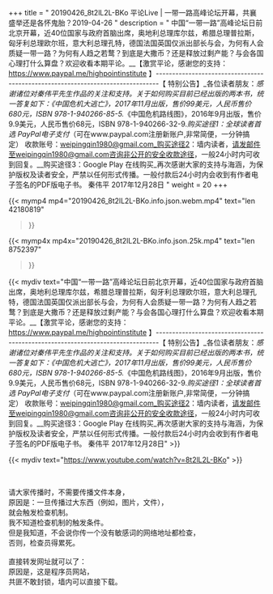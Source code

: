 +++
title = " 20190426_8t2lL2L-BKo 平论Live | 一带一路高峰论坛开幕，共襄盛举还是各怀鬼胎？2019-04-26 "
description = " 中国“一带一路”高峰论坛日前北京开幕，近40位国家与政府首脑出席，奥地利总理库尔兹，希腊总理普拉斯，匈牙利总理欧尔班，意大利总理孔特，德国法国英国仅派出部长与会，为何有人会质疑一带一路？为何有人趋之若鹜？到底是大撒币？还是释放过剩产能？与会各国心理打什么算盘？欢迎收看本期平论。__【激赏平论，感谢您的支持：https://www.paypal.me/highpointinstitute 】_-------------------------------------------------------------------------------_【 特别公告】_各位读者朋友：_感谢诸位对秦伟平先生作品的关注和支持。_关于如何购买目前已经出版的两本书，统一答复如下：_《中国危机大逃亡》，2017年11月出版，售价99美元，人民币售价680元，ISBN 978-1-940266-85-5._《中国危机路线图》，2016年9月出版，售价9.9美元，人民币售价68元，ISBN 978-1-940266-32-9._购买途径1：全球读者首选 PayPal电子支付_（可在www.paypal.com注册新账户,非常简便，一分钟搞定）     收款账号：weipingqin1980@gmail.com_购买途径2：墙内读者，请发邮件至weipingqin1980@gmail.com咨询非公开的安全收款途径，一般24小时内可收到回复。__购买途径3：Google Play 在线购买_再次感谢大家的支持与海涵，为保护版权及读者安全，严禁以任何形式传播。一般付款后24小时内会收到有作者电子签名的PDF版电子书。     秦伟平     2017年12月28日 "
weight = 20
+++

{{< mymp4 mp4="20190426_8t2lL2L-BKo.info.json.webm.mp4" 
text="len 42180819"
>}}

{{< mymp4x  mp4x="20190426_8t2lL2L-BKo.info.json.25k.mp4"
text="len 8752397"
>}}


{{< mydiv text="中国“一带一路”高峰论坛日前北京开幕，近40位国家与政府首脑出席，奥地利总理库尔兹，希腊总理普拉斯，匈牙利总理欧尔班，意大利总理孔特，德国法国英国仅派出部长与会，为何有人会质疑一带一路？为何有人趋之若鹜？到底是大撒币？还是释放过剩产能？与会各国心理打什么算盘？欢迎收看本期平论。__【激赏平论，感谢您的支持：https://www.paypal.me/highpointinstitute 】_-------------------------------------------------------------------------------_【 特别公告】_各位读者朋友：_感谢诸位对秦伟平先生作品的关注和支持。_关于如何购买目前已经出版的两本书，统一答复如下：_《中国危机大逃亡》，2017年11月出版，售价99美元，人民币售价680元，ISBN 978-1-940266-85-5._《中国危机路线图》，2016年9月出版，售价9.9美元，人民币售价68元，ISBN 978-1-940266-32-9._购买途径1：全球读者首选 PayPal电子支付_（可在www.paypal.com注册新账户,非常简便，一分钟搞定）     收款账号：weipingqin1980@gmail.com_购买途径2：墙内读者，请发邮件至weipingqin1980@gmail.com咨询非公开的安全收款途径，一般24小时内可收到回复。__购买途径3：Google Play 在线购买_再次感谢大家的支持与海涵，为保护版权及读者安全，严禁以任何形式传播。一般付款后24小时内会收到有作者电子签名的PDF版电子书。     秦伟平     2017年12月28日" >}}
<br>

{{< mydiv text="https://www.youtube.com/watch?v=8t2lL2L-BKo" >}}


<br>

请大家传播时，不需要传播文件本身，<br>
原因是：一旦传播过大东西（例如，图片，文件），<br>
就会触发检查机制。<br>
我不知道检查机制的触发条件。<br>
但是我知道，不会说你传一个没有敏感词的网络地址都检查，<br>
否则，检查员得累死。<br><br>
直接转发网址就可以了：<br>
原因是，这是程序员网站，<br>
共匪不敢封锁，墙内可以直接下载。


